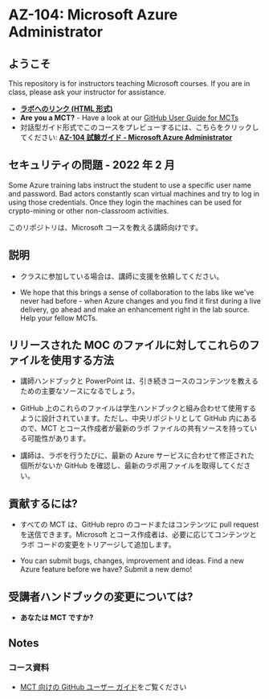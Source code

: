 # <a name="az-104-microsoft-azure-administrator"></a>AZ-104: Microsoft Azure Administrator

## <a name="welcome"></a>ようこそ

This repository is for instructors teaching Microsoft courses. If you are in class, please ask your instructor for assistance. 

- **[ラボへのリンク (HTML 形式)](https://microsoftlearning.github.io/AZ-104-MicrosoftAzureAdministrator/)**
- <bpt id="p1">**</bpt>Are you a MCT?<ept id="p1">**</ept> - Have a look at our <bpt id="p1">[</bpt>GitHub User Guide for MCTs<ept id="p1">](https://microsoftlearning.github.io/MCT-User-Guide/)</ept>
- 対話型ガイド形式でこのコースをプレビューするには、こちらをクリックしてください: **[AZ-104 試験ガイド - Microsoft Azure Administrator](https://mslabs.cloudguides.com/en-us/guides/AZ-104%20Exam%20Guide%20-%20Microsoft%20Azure%20Administrator)**

## <a name="security-issue---february-2022"></a>セキュリティの問題 - 2022 年 2 月

Some Azure training labs instruct the student to use a specific user name and password. Bad actors constantly scan virtual machines and try to log in using those credentials.
Once they login the machines can be used for crypto-mining or other non-classroom activities.

このリポジトリは、Microsoft コースを教える講師向けです。 

## <a name="what-are-we-doing"></a>説明

- クラスに参加している場合は、講師に支援を依頼してください。

- We hope that this brings a sense of collaboration to the labs like we've never had before - when Azure changes and you find it first during a live delivery, go ahead and make an enhancement right in the lab source.  Help your fellow MCTs.

## <a name="how-should-i-use-these-files-relative-to-the-released-moc-files"></a>リリースされた MOC のファイルに対してこれらのファイルを使用する方法

- 講師ハンドブックと PowerPoint は、引き続きコースのコンテンツを教えるための主要なソースになるでしょう。

- GitHub 上のこれらのファイルは学生ハンドブックと組み合わせて使用するように設計されています。ただし、中央リポジトリとして GitHub 内にあるので、MCT とコース作成者が最新のラボ ファイルの共有ソースを持っている可能性があります。

- 講師は、ラボを行うたびに、最新の Azure サービスに合わせて修正された個所がないか GitHub を確認し、最新のラボ用ファイルを取得してください。

## <a name="how-do-i-contribute"></a>貢献するには?

- すべての MCT は、GitHub repro のコードまたはコンテンツに pull request を送信できます。Microsoft とコース作成者は、必要に応じてコンテンツとラボ コードの変更をトリアージして追加します。

- You can submit bugs, changes, improvement and ideas.  Find a new Azure feature before we have?  Submit a new demo!

## <a name="what-about-changes-to-the-student-handbook"></a>受講者ハンドブックの変更については?

- **あなたは MCT ですか?**

## <a name="notes"></a>Notes

### <a name="classroom-materials"></a>コース資料

- [MCT 向けの GitHub ユーザー ガイド](https://microsoftlearning.github.io/MCT-User-Guide/)をご覧ください
